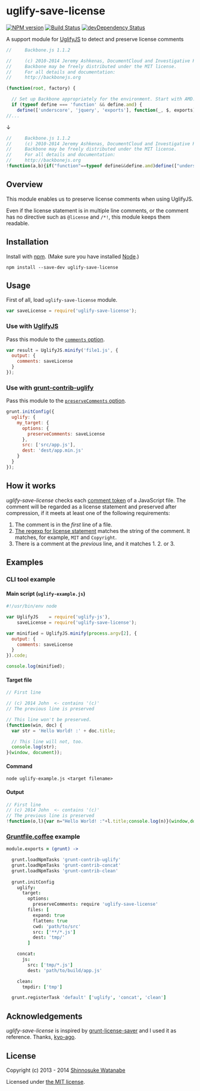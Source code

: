 # uglify-save-license

[![NPM version](https://badge.fury.io/js/uglify-save-license.svg)](http://badge.fury.io/js/uglify-save-license)
[![Build Status](https://travis-ci.org/shinnn/uglify-save-license.svg)](https://travis-ci.org/shinnn/uglify-save-license)
[![devDependency Status](https://david-dm.org/shinnn/uglify-save-license/dev-status.svg)](https://david-dm.org/shinnn/uglify-save-license#info=devDependencies)

A support module for [UglifyJS](http://lisperator.net/uglifyjs/) to detect and preserve license comments

```javascript
//     Backbone.js 1.1.2

//     (c) 2010-2014 Jeremy Ashkenas, DocumentCloud and Investigative Reporters & Editors
//     Backbone may be freely distributed under the MIT license.
//     For all details and documentation:
//     http://backbonejs.org

(function(root, factory) {

  // Set up Backbone appropriately for the environment. Start with AMD.
  if (typeof define === 'function' && define.amd) {
    define(['underscore', 'jquery', 'exports'], function(_, $, exports) {
//...
```

↓

```javascript
//     Backbone.js 1.1.2
//     (c) 2010-2014 Jeremy Ashkenas, DocumentCloud and Investigative Reporters & Editors
//     Backbone may be freely distributed under the MIT license.
//     For all details and documentation:
//     http://backbonejs.org
!function(a,b){if("function"==typeof define&&define.amd)define(["underscore","jquery","exports"],function(c,d,e){a.Backbone=b(a,e,c,d)});else if("undefined"!=typeof exports){...
```

## Overview

This module enables us to preserve license comments when using UglifyJS.

Even if the license statement is in multiple line comments, or the comment has no directive such as `@license` and `/*!`, this module keeps them readable.

## Installation

Install with [npm](https://npmjs.org/). (Make sure you have installed [Node](http://nodejs.org/download/).)

```
npm install --save-dev uglify-save-license
```

## Usage

First of all, load `uglify-save-license` module.

```javascript
var saveLicense = require('uglify-save-license');
```

### Use with [UglifyJS](https://github.com/mishoo/UglifyJS2)

Pass this module to the [`comments` option](https://github.com/mishoo/UglifyJS2#keeping-comments-in-the-output).

```javascript
var result = UglifyJS.minify('file1.js', {
  output: {
    comments: saveLicense
  }
});
```

### Use with [grunt-contrib-uglify](https://github.com/gruntjs/grunt-contrib-uglify)

Pass this module to the [`preserveComments` option](https://github.com/gruntjs/grunt-contrib-uglify#preservecomments).

```javascript
grunt.initConfig({
  uglify: {
    my_target: {
      options: {
        preserveComments: saveLicense
      },    
      src: ['src/app.js'],
      dest: 'dest/app.min.js' 
    }
  }
});
```

## How it works

*uglify-save-license* checks each [comment token](http://lisperator.net/uglifyjs/ast#tokens) of a JavaScript file.
The comment will be regarded as a license statement and preserved after compression, if it meets at least one of the following requirements:

1. The comment is in the *first* line of a file.
2. [The regexp for license statement](./uglify-save-license.js#L7) matches the string of the comment. It matches, for example, `MIT` and `Copyright`.
3. There is a comment at the *previous* line, and it matches 1. 2. or 3.

## Examples

### CLI tool example

#### Main script (`uglify-example.js`)

```javascript
#!/usr/bin/env node

var UglifyJS    = require('uglify-js'),
    saveLicense = require('uglify-save-license');

var minified = UglifyJS.minify(process.argv[2], {
  output: {
    comments: saveLicense
  }
}).code;

console.log(minified);
```

#### Target file

```javascript
// First line

// (c) 2014 John  <- contains '(c)'
// The previous line is preserved

// This line won't be preserved.
(function(win, doc) {
  var str = 'Hello World! :' + doc.title;

  // This line will not, too.
  console.log(str);
}(window, document));
```

#### Command

```
node uglify-example.js <target filename>
```

#### Output

```javascript
// First line
// (c) 2014 John  <- contains '(c)'
// The previous line is preserved
!function(o,l){var n="Hello World! :"+l.title;console.log(n)}(window,document);
```

### [Gruntfile.coffee](http://gruntjs.com/getting-started#the-gruntfile) example

```coffeescript
module.exports = (grunt) ->

  grunt.loadNpmTasks 'grunt-contrib-uglify'
  grunt.loadNpmTasks 'grunt-contrib-concat'
  grunt.loadNpmTasks 'grunt-contrib-clean'
  
  grunt.initConfig
    uglify:
      target:
        options:
          preserveComments: require 'uglify-save-license'
        files: [
          expand: true
          flatten: true
          cwd: 'path/to/src'
          src: ['**/*.js']
          dest: 'tmp/'
        ]

    concat:
      js:
        src: ['tmp/*.js']
        dest: 'path/to/build/app.js'

    clean:
      tmpdir: ['tmp']

  grunt.registerTask 'default' ['uglify', 'concat', 'clean']
```

## Acknowledgements

*uglify-save-license* is inspired by [grunt-license-saver](https://github.com/kyo-ago/grunt-license-saver) and I used it as reference.
Thanks, [kyo-ago](https://github.com/kyo-ago).

## License

Copyright (c) 2013 - 2014 [Shinnosuke Watanabe](https://github.com/shinnn)

Licensed under [the MIT license](./LICENSE).
